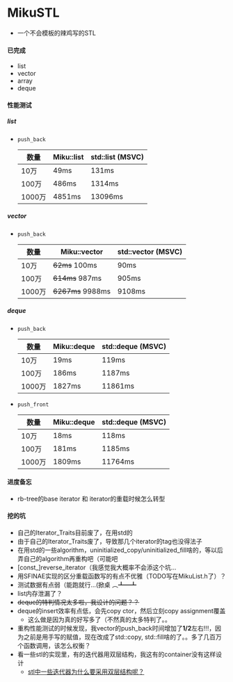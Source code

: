 # MikuSTL

* 一个不会模板的辣鸡写的STL

#### 已完成
* list
* vector
* array
* deque

#### 性能测试

##### list
* `push_back`

    数量        |  Miku::list   |    std::list (MSVC)
    ----------- | --------      |    ----------
    10万        |  49ms         | 131ms
    100万       | 486ms         | 1314ms
    1000万      | 4851ms        | 13096ms


##### vector
* `push_back`

    数量        |  Miku::vector  |    std::vector (MSVC)
    ----------- | --------      |    ----------
    10万        |  ~~62ms~~ 100ms         | 90ms
    100万       | ~~614ms~~ 987ms         | 905ms
    1000万      | ~~6267ms~~  9988ms        | 9108ms

##### deque
* `push_back`

    数量        |  Miku::deque   |    std::deque (MSVC)
    ----------- | --------      |    ----------
    10万        |  19ms         | 119ms
    100万       | 186ms         | 1187ms
    1000万      | 1827ms        | 11861ms

* `push_front`

    数量        |  Miku::deque   |    std::deque (MSVC)
    ----------- | --------      |    ----------
    10万        |  18ms         | 118ms
    100万       | 181ms         | 1185ms
    1000万      | 1809ms        | 11764ms

#### 进度备忘
* rb-tree的base iterator 和 iterator的重载时候怎么转型

#### 挖的坑
* 自己的Iterator_Traits目前废了，在用std的
* 由于自己的Iterator_Traits废了，导致那几个iterator的tag也没得法子
* 在用std的一些algorithm，uninitialized_copy/uninitialized_fill啥的，等以后弄自己的algorithm再重构吧（可能吧
* [const_]reverse_iterator（我感觉我大概率不会添这个坑...
* 用SFINAE实现的区分重载函数写的有点不优雅（TODO写在MikuList.h了）？
* 测试数据有点弱（能跑就行...(掀桌 ︵┻━┻
* list内存泄漏了？
* ~~deque的特判情况太多啦，我设计的问题？？~~
* deque的insert效率有点低，会先copy ctor，然后立刻copy assignment覆盖
    * 这么做是因为真的好写多了（不然真的太多特判了。。
* 重构性能测试的时候发现，我vector的push_back时间增加了**1/2**左右!!!，因为之前是用手写的赋值，现在改成了std::copy, std::fill啥的了。。多了几百万个函数调用，该怎么权衡？
* 看一些stl的实现里，有的迭代器用双层结构，我这有的container没有这样设计
    * [stl中一些迭代器为什么要采用双层结构呢？](https://www.zhihu.com/question/28680184)